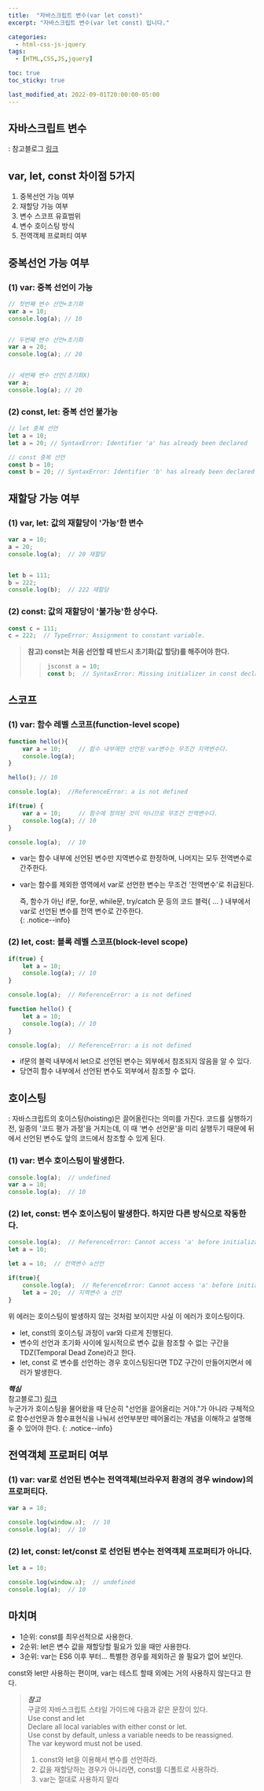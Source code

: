 ```yaml
---
title:  "자바스크립트 변수(var let const)"
excerpt: "자바스크립트 변수(var let const) 입니다."

categories:
  - html-css-js-jquery
tags:
  - [HTML,CSS,JS,jquery]

toc: true
toc_sticky: true

last_modified_at: 2022-09-01T20:00:00-05:00
---
```


## 자바스크립트 변수
: 참고블로그 [링크](https://curryyou.tistory.com/192)

## var, let, const 차이점 5가지
1. 중복선언 가능 여부
2. 재할당 가능 여부
3. 변수 스코프 유효범위
4. 변수 호이스팅 방식
5. 전역객체 프로퍼티 여부


## 중복선언 가능 여부
### (1) var: 중복 선언이 가능

```js
// 첫번째 변수 선언+초기화
var a = 10;
console.log(a); // 10


// 두번째 변수 선언+초기화
var a = 20;
console.log(a); // 20


// 세번째 변수 선언(초기화X)
var a;
console.log(a); // 20

```
  
### (2) const, let: 중복 선언 불가능

```js
// let 중복 선언
let a = 10;
let a = 20; // SyntaxError: Identifier 'a' has already been declared

// const 중복 선언
const b = 10;
const b = 20; // SyntaxError: Identifier 'b' has already been declared

```

## 재할당 가능 여부
### (1) var, let: 값의 재할당이 '가능'한 변수
```js
var a = 10;
a = 20;
console.log(a);  // 20 재할당


let b = 111;
b = 222;
console.log(b);  // 222 재할당

```

### (2) const: 값의 재할당이 '불가능'한 상수다.
```js
const c = 111;
c = 222;  // TypeError: Assignment to constant variable.

```

> **참고) const는 처음 선언할 때 반드시 초기화(값 할당)를 해주어야 한다.**
>
>> ```js
>> jsconst a = 10;  
>> const b;  // SyntaxError: Missing initializer in const declaration
>> 
>> ```


## 스코프
### (1) var: 함수 레벨 스코프(function-level scope)
```js
function hello(){
    var a = 10;     // 함수 내부에만 선언된 var변수는 무조건 지역변수다.
    console.log(a);
}

hello(); // 10

console.log(a);  //ReferenceError: a is not defined

```

```js
if(true) {
    var a = 10;     // 함수에 정의된 것이 아니므로 무조건 전역변수다.
    console.log(a); // 10
}

console.log(a);  // 10

```

- var는 함수 내부에 선언된 변수만 지역변수로 한정하며, 나머지는 모두 전역변수로 간주한다.
- var는 함수를 제외한 영역에서 var로 선언한 변수는 무조건 '전역변수'로 취급된다.

    즉, 함수가 아닌 if문, for문, while문, try/catch 문 등의 코드 블럭{ ... } 내부에서 var로 선언된 변수를 전역 변수로 간주한다.  
    {: .notice--info}

### (2) let, cost: 블록 레벨 스코프(block-level scope)

```js
if(true) {
    let a = 10;
    console.log(a); // 10
}

console.log(a);  // ReferenceError: a is not defined

```

```js
function hello() {
    let a = 10;
    console.log(a); // 10
}

console.log(a);  // ReferenceError: a is not defined

```
- if문의 블럭 내부에서 let으로 선언된 변수는 외부에서 참조되지 않음을 알 수 있다.
- 당연히 함수 내부에서 선언된 변수도 외부에서 참조할 수 없다.


## 호이스팅
: 자바스크립트의 호이스팅(hoisting)은 끌어올린다는 의미를 가진다. 코드를 실행하기 전, 일종의 '코드 평가 과정'을 거치는데, 이 때 '변수 선언문'을 미리 실행두기 때문에 뒤에서 선언된 변수도 앞의 코드에서 참조할 수 있게 된다.

### (1) var: 변수 호이스팅이 발생한다.

```js
console.log(a);  // undefined
var a = 10;
console.log(a);  // 10

```

### (2) let, const: 변수 호이스팅이 발생한다. 하지만 다른 방식으로 작동한다.

```js
console.log(a);  // ReferenceError: Cannot access 'a' before initialization
let a = 10;

```

```js
let a = 10;  // 전역변수 a선언

if(true){
    console.log(a);  // ReferenceError: Cannot access 'a' before initialization
    let a = 20;  // 지역변수 a 선언
}
```

위 에러는 호이스팅이 발생하지 않는 것처럼 보이지만 사실 이 에러가 호이스팅이다.  
- let, const의 호이스팅 과정이 var와 다르게 진행된다.
- 변수의 선언과 초기화 사이에 일시적으로 변수 값을 참조할 수 없는 구간을 TDZ(Temporal Dead Zone)라고 한다.
- let, const 로 변수를 선언하는 경우 호이스팅된다면 TDZ 구간이 만들어지면서 에러가 발생한다.

***핵심***  
참고블로그) [링크](https://kim6394.tistory.com/19)  
누군가가 호이스팅을 물어왔을 때 단순히 "선언을 끌어올리는 거야."가 아니라
구체적으로 함수선언문과 함수표현식을 나눠서 선언부분만 떼어올리는 개념을
이해하고 설명해줄 수 있어야 한다.
{: .notice--info}
  
## 전역객체 프로퍼티 여부
### (1) var: var로 선언된 변수는 전역객체(브라우저 환경의 경우 window)의 프로퍼티다.
```js
var a = 10;

console.log(window.a);  // 10
console.log(a);  // 10

```

### (2) let, const: let/const 로 선언된 변수는 전역객체 프로퍼티가 아니다.
```js
let a = 10;

console.log(window.a);  // undefined
console.log(a);  // 10

```

## 마치며

- 1순위: const를 최우선적으로 사용한다.
- 2순위: let은 변수 값을 재할당할 필요가 있을 때만 사용한다.
- 3순위: var는 ES6 이후 부터... 특별한 경우를 제외하곤 쓸 필요가 없어 보인다.

const와 let만 사용하는 편이며, var는 테스트 할때 외에는 거의 사용하지 않는다고 한다.  
  
> ***참고***  
> 구글의 자바스크립트 스타일 가이드에 다음과 같은 문장이 있다.  
> Use const and let  
> Declare all local variables with either const or let.  
> Use const by default, unless a variable needs to be reassigned.  
> The var keyword must not be used.  
>   
> 1. const와 let을 이용해서 변수를 선언하라.  
> 2. 값을 재할당하는 경우가 아니라면, const를 디폴트로 사용하라.  
> 3. var는 절대로 사용하지 말라  

